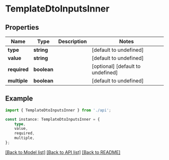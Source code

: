 # TemplateDtoInputsInner


## Properties

Name | Type | Description | Notes
------------ | ------------- | ------------- | -------------
**type** | **string** |  | [default to undefined]
**value** | **string** |  | [default to undefined]
**required** | **boolean** |  | [optional] [default to undefined]
**multiple** | **boolean** |  | [default to undefined]

## Example

```typescript
import { TemplateDtoInputsInner } from './api';

const instance: TemplateDtoInputsInner = {
    type,
    value,
    required,
    multiple,
};
```

[[Back to Model list]](../README.md#documentation-for-models) [[Back to API list]](../README.md#documentation-for-api-endpoints) [[Back to README]](../README.md)
